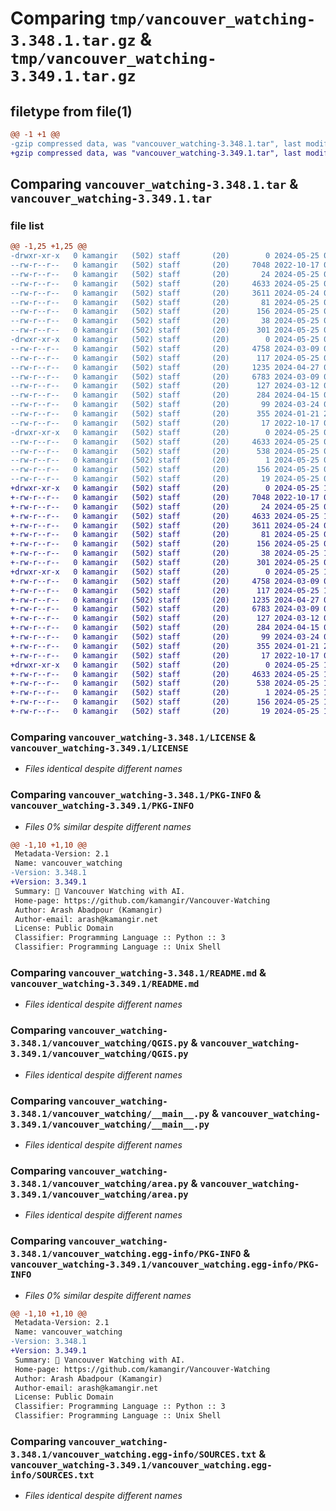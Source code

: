 # Comparing `tmp/vancouver_watching-3.348.1.tar.gz` & `tmp/vancouver_watching-3.349.1.tar.gz`

## filetype from file(1)

```diff
@@ -1 +1 @@
-gzip compressed data, was "vancouver_watching-3.348.1.tar", last modified: Sat May 25 01:54:16 2024, max compression
+gzip compressed data, was "vancouver_watching-3.349.1.tar", last modified: Sat May 25 17:53:17 2024, max compression
```

## Comparing `vancouver_watching-3.348.1.tar` & `vancouver_watching-3.349.1.tar`

### file list

```diff
@@ -1,25 +1,25 @@
-drwxr-xr-x   0 kamangir   (502) staff       (20)        0 2024-05-25 01:54:16.384729 vancouver_watching-3.348.1/
--rw-r--r--   0 kamangir   (502) staff       (20)     7048 2022-10-17 01:18:16.000000 vancouver_watching-3.348.1/LICENSE
--rw-r--r--   0 kamangir   (502) staff       (20)       24 2024-05-25 01:22:00.000000 vancouver_watching-3.348.1/MANIFEST.in
--rw-r--r--   0 kamangir   (502) staff       (20)     4633 2024-05-25 01:54:16.384066 vancouver_watching-3.348.1/PKG-INFO
--rw-r--r--   0 kamangir   (502) staff       (20)     3611 2024-05-24 02:22:32.000000 vancouver_watching-3.348.1/README.md
--rw-r--r--   0 kamangir   (502) staff       (20)       81 2024-05-25 01:22:00.000000 vancouver_watching-3.348.1/pyproject.toml
--rw-r--r--   0 kamangir   (502) staff       (20)      156 2024-05-25 01:21:37.000000 vancouver_watching-3.348.1/requirements.txt
--rw-r--r--   0 kamangir   (502) staff       (20)       38 2024-05-25 01:54:16.384883 vancouver_watching-3.348.1/setup.cfg
--rw-r--r--   0 kamangir   (502) staff       (20)      301 2024-05-25 01:22:42.000000 vancouver_watching-3.348.1/setup.py
-drwxr-xr-x   0 kamangir   (502) staff       (20)        0 2024-05-25 01:54:16.380552 vancouver_watching-3.348.1/vancouver_watching/
--rw-r--r--   0 kamangir   (502) staff       (20)     4758 2024-03-09 03:32:54.000000 vancouver_watching-3.348.1/vancouver_watching/QGIS.py
--rw-r--r--   0 kamangir   (502) staff       (20)      117 2024-05-25 01:54:08.000000 vancouver_watching-3.348.1/vancouver_watching/__init__.py
--rw-r--r--   0 kamangir   (502) staff       (20)     1235 2024-04-27 03:57:05.000000 vancouver_watching-3.348.1/vancouver_watching/__main__.py
--rw-r--r--   0 kamangir   (502) staff       (20)     6783 2024-03-09 03:32:54.000000 vancouver_watching-3.348.1/vancouver_watching/area.py
--rw-r--r--   0 kamangir   (502) staff       (20)      127 2024-03-12 01:22:46.000000 vancouver_watching-3.348.1/vancouver_watching/config.env
--rw-r--r--   0 kamangir   (502) staff       (20)      284 2024-04-15 03:53:37.000000 vancouver_watching-3.348.1/vancouver_watching/env.py
--rw-r--r--   0 kamangir   (502) staff       (20)       99 2024-03-24 00:15:46.000000 vancouver_watching-3.348.1/vancouver_watching/logger.py
--rw-r--r--   0 kamangir   (502) staff       (20)      355 2024-01-21 23:49:10.000000 vancouver_watching-3.348.1/vancouver_watching/notebook.py
--rw-r--r--   0 kamangir   (502) staff       (20)       17 2022-10-17 01:18:16.000000 vancouver_watching-3.348.1/vancouver_watching/urls.py
-drwxr-xr-x   0 kamangir   (502) staff       (20)        0 2024-05-25 01:54:16.383358 vancouver_watching-3.348.1/vancouver_watching.egg-info/
--rw-r--r--   0 kamangir   (502) staff       (20)     4633 2024-05-25 01:54:16.000000 vancouver_watching-3.348.1/vancouver_watching.egg-info/PKG-INFO
--rw-r--r--   0 kamangir   (502) staff       (20)      538 2024-05-25 01:54:16.000000 vancouver_watching-3.348.1/vancouver_watching.egg-info/SOURCES.txt
--rw-r--r--   0 kamangir   (502) staff       (20)        1 2024-05-25 01:54:16.000000 vancouver_watching-3.348.1/vancouver_watching.egg-info/dependency_links.txt
--rw-r--r--   0 kamangir   (502) staff       (20)      156 2024-05-25 01:54:16.000000 vancouver_watching-3.348.1/vancouver_watching.egg-info/requires.txt
--rw-r--r--   0 kamangir   (502) staff       (20)       19 2024-05-25 01:54:16.000000 vancouver_watching-3.348.1/vancouver_watching.egg-info/top_level.txt
+drwxr-xr-x   0 kamangir   (502) staff       (20)        0 2024-05-25 17:53:17.827665 vancouver_watching-3.349.1/
+-rw-r--r--   0 kamangir   (502) staff       (20)     7048 2022-10-17 01:18:16.000000 vancouver_watching-3.349.1/LICENSE
+-rw-r--r--   0 kamangir   (502) staff       (20)       24 2024-05-25 01:22:00.000000 vancouver_watching-3.349.1/MANIFEST.in
+-rw-r--r--   0 kamangir   (502) staff       (20)     4633 2024-05-25 17:53:17.826983 vancouver_watching-3.349.1/PKG-INFO
+-rw-r--r--   0 kamangir   (502) staff       (20)     3611 2024-05-24 02:22:32.000000 vancouver_watching-3.349.1/README.md
+-rw-r--r--   0 kamangir   (502) staff       (20)       81 2024-05-25 01:22:00.000000 vancouver_watching-3.349.1/pyproject.toml
+-rw-r--r--   0 kamangir   (502) staff       (20)      156 2024-05-25 01:21:37.000000 vancouver_watching-3.349.1/requirements.txt
+-rw-r--r--   0 kamangir   (502) staff       (20)       38 2024-05-25 17:53:17.827823 vancouver_watching-3.349.1/setup.cfg
+-rw-r--r--   0 kamangir   (502) staff       (20)      301 2024-05-25 01:22:42.000000 vancouver_watching-3.349.1/setup.py
+drwxr-xr-x   0 kamangir   (502) staff       (20)        0 2024-05-25 17:53:17.822531 vancouver_watching-3.349.1/vancouver_watching/
+-rw-r--r--   0 kamangir   (502) staff       (20)     4758 2024-03-09 03:32:54.000000 vancouver_watching-3.349.1/vancouver_watching/QGIS.py
+-rw-r--r--   0 kamangir   (502) staff       (20)      117 2024-05-25 17:53:12.000000 vancouver_watching-3.349.1/vancouver_watching/__init__.py
+-rw-r--r--   0 kamangir   (502) staff       (20)     1235 2024-04-27 03:57:05.000000 vancouver_watching-3.349.1/vancouver_watching/__main__.py
+-rw-r--r--   0 kamangir   (502) staff       (20)     6783 2024-03-09 03:32:54.000000 vancouver_watching-3.349.1/vancouver_watching/area.py
+-rw-r--r--   0 kamangir   (502) staff       (20)      127 2024-03-12 01:22:46.000000 vancouver_watching-3.349.1/vancouver_watching/config.env
+-rw-r--r--   0 kamangir   (502) staff       (20)      284 2024-04-15 03:53:37.000000 vancouver_watching-3.349.1/vancouver_watching/env.py
+-rw-r--r--   0 kamangir   (502) staff       (20)       99 2024-03-24 00:15:46.000000 vancouver_watching-3.349.1/vancouver_watching/logger.py
+-rw-r--r--   0 kamangir   (502) staff       (20)      355 2024-01-21 23:49:10.000000 vancouver_watching-3.349.1/vancouver_watching/notebook.py
+-rw-r--r--   0 kamangir   (502) staff       (20)       17 2022-10-17 01:18:16.000000 vancouver_watching-3.349.1/vancouver_watching/urls.py
+drwxr-xr-x   0 kamangir   (502) staff       (20)        0 2024-05-25 17:53:17.826176 vancouver_watching-3.349.1/vancouver_watching.egg-info/
+-rw-r--r--   0 kamangir   (502) staff       (20)     4633 2024-05-25 17:53:17.000000 vancouver_watching-3.349.1/vancouver_watching.egg-info/PKG-INFO
+-rw-r--r--   0 kamangir   (502) staff       (20)      538 2024-05-25 17:53:17.000000 vancouver_watching-3.349.1/vancouver_watching.egg-info/SOURCES.txt
+-rw-r--r--   0 kamangir   (502) staff       (20)        1 2024-05-25 17:53:17.000000 vancouver_watching-3.349.1/vancouver_watching.egg-info/dependency_links.txt
+-rw-r--r--   0 kamangir   (502) staff       (20)      156 2024-05-25 17:53:17.000000 vancouver_watching-3.349.1/vancouver_watching.egg-info/requires.txt
+-rw-r--r--   0 kamangir   (502) staff       (20)       19 2024-05-25 17:53:17.000000 vancouver_watching-3.349.1/vancouver_watching.egg-info/top_level.txt
```

### Comparing `vancouver_watching-3.348.1/LICENSE` & `vancouver_watching-3.349.1/LICENSE`

 * *Files identical despite different names*

### Comparing `vancouver_watching-3.348.1/PKG-INFO` & `vancouver_watching-3.349.1/PKG-INFO`

 * *Files 0% similar despite different names*

```diff
@@ -1,10 +1,10 @@
 Metadata-Version: 2.1
 Name: vancouver_watching
-Version: 3.348.1
+Version: 3.349.1
 Summary: 🌈 Vancouver Watching with AI.
 Home-page: https://github.com/kamangir/Vancouver-Watching
 Author: Arash Abadpour (Kamangir)
 Author-email: arash@kamangir.net
 License: Public Domain
 Classifier: Programming Language :: Python :: 3
 Classifier: Programming Language :: Unix Shell
```

### Comparing `vancouver_watching-3.348.1/README.md` & `vancouver_watching-3.349.1/README.md`

 * *Files identical despite different names*

### Comparing `vancouver_watching-3.348.1/vancouver_watching/QGIS.py` & `vancouver_watching-3.349.1/vancouver_watching/QGIS.py`

 * *Files identical despite different names*

### Comparing `vancouver_watching-3.348.1/vancouver_watching/__main__.py` & `vancouver_watching-3.349.1/vancouver_watching/__main__.py`

 * *Files identical despite different names*

### Comparing `vancouver_watching-3.348.1/vancouver_watching/area.py` & `vancouver_watching-3.349.1/vancouver_watching/area.py`

 * *Files identical despite different names*

### Comparing `vancouver_watching-3.348.1/vancouver_watching.egg-info/PKG-INFO` & `vancouver_watching-3.349.1/vancouver_watching.egg-info/PKG-INFO`

 * *Files 0% similar despite different names*

```diff
@@ -1,10 +1,10 @@
 Metadata-Version: 2.1
 Name: vancouver_watching
-Version: 3.348.1
+Version: 3.349.1
 Summary: 🌈 Vancouver Watching with AI.
 Home-page: https://github.com/kamangir/Vancouver-Watching
 Author: Arash Abadpour (Kamangir)
 Author-email: arash@kamangir.net
 License: Public Domain
 Classifier: Programming Language :: Python :: 3
 Classifier: Programming Language :: Unix Shell
```

### Comparing `vancouver_watching-3.348.1/vancouver_watching.egg-info/SOURCES.txt` & `vancouver_watching-3.349.1/vancouver_watching.egg-info/SOURCES.txt`

 * *Files identical despite different names*

